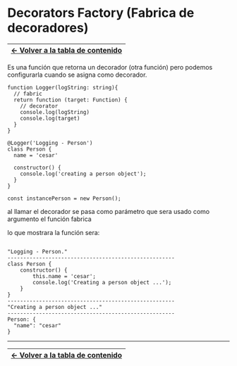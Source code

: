 # Decorators Factory (Fabrica de decoradores)

| [&#8592; Volver a la tabla de contenido](/README.md) |
| ---------------------------------------------------- |

Es una función que retorna un decorador (otra función) pero podemos configurarla cuando se asigna como decorador.

```TS
function Logger(logString: string){
  // fabric
  return function (target: Function) {
    // decorator
    console.log(logString)
    console.log(target)
  }
}

@Logger('Logging - Person')
class Person {
  name = 'cesar'

  constructor() {
    console.log('creating a person object');
  }
}

const instancePerson = new Person();
```

al llamar el decorador se pasa como parámetro que sera usado como argumento el función fabrica

lo que mostrara la función sera:

```TS

"Logging - Person."
-----------------------------------------------------
class Person {
    constructor() {
        this.name = 'cesar';
        console.log('Creating a person object ...');
    }
}
-----------------------------------------------------
"Creating a person object ..."
-----------------------------------------------------
Person: {
  "name": "cesar"
}
```

---

| [&#8592; Volver a la tabla de contenido](/README.md) |
| ---------------------------------------------------- |
